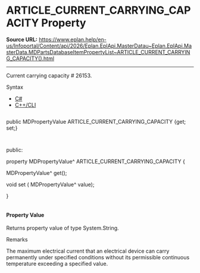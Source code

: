 # ARTICLE_CURRENT_CARRYING_CAPACITY Property

**Source URL:** https://www.eplan.help/en-us/Infoportal/Content/api/2026/Eplan.EplApi.MasterDatau~Eplan.EplApi.MasterData.MDPartsDatabaseItemPropertyList~ARTICLE_CURRENT_CARRYING_CAPACITY().html

---

Current carrying capacity # 26153.

Syntax

- [C#](#i-syntax-CS)
- [C++/CLI](#i-syntax-CPP2005)

```
```
public MDPropertyValue ARTICLE_CURRENT_CARRYING_CAPACITY {get; set;}
```
```

```
```
public:

property MDPropertyValue^ ARTICLE_CURRENT_CARRYING_CAPACITY {

   MDPropertyValue^ get();

   void set (    MDPropertyValue^ value);

}
```
```

#### Property Value

Returns property value of type System.String.

Remarks

The maximum electrical current that an electrical device can carry permanently under specified conditions without its permissible continuous temperature exceeding a specified value.
